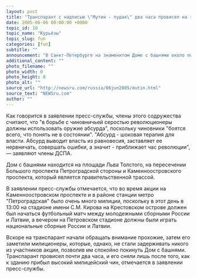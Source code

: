 ```yaml
---
layout: post
title: "Транспарант с надписью \"Мутин - пудак\" два часа провисел на знаменитом здании в Петербурге"
date: 2005-06-06 00:00:00 +0000
topic_id: 10
topic_name: "Курьёзы"
topic_slug: fun
categories: [fun]
subtitle: ""
announcement: "В Санкт-Петербурге на знаменитом Доме с башнями около полудня в минувшую субботу появился транспарант, на котором была выведена странная надпись \"Мутин - пудак!\". Как выяснилось позднее, транспарант был вывешен активистами художественной ячейки Движения сопротивления имени Петра Алексеева (ДСПА) в рамках акции по борьбе с \"чиновничьей серостью\"."
additional_content: ""
photo_filename: ""
photo_width: 0
photo_height: 0
photo_alt: ""
source_url: "http://newsru.com/russia/06jun2005/mutin.html"
source_text: "NEWSru.com"
author: ""
---
```

Как говорится в заявлении пресс-службы, члены этого содружества считают, что "в борьбе с чиновничьей серостью революционеры должны использовать оружие абсурда", поскольку чиновники "боятся всего, что понять не в состоянии". "Абсурд - шоковая терапия для власти. Абсурд выводит власть из равновесия, заставляет ее нервничать, совершать ошибки, а значит - приближает час революции", &mdash; заявляют члены ДСПА.

Дом с башнями находится на площади Льва Толстого, на пересечении Большого проспекта Петроградской стороны и Каменноостровского проспекта, который является правительственной трассой.

В заявлении пресс-службы отмечается, что во время акции на Каменноостровском проспекте и в районе станции метро "Петроградская" было очень много милиции, поскольку в этот день в 13:00 на стадионе имени С.М. Кирова на Крестовском острове должен был начаться футбольный матч между молодежными сборными России и Латвии, а вечером на Петровском стадионе должны были играть национальные сборные России и Латвии.

Вскоре на транспарант начали обращать внимание прохожие, затем его заметили милиционеры, которые, однако, не стали задерживать никого из участников акции, позволив им спокойно покинуть Дом с башнями. Транспарант провисел почти два часа, и его сняли лишь после того, как к зданию прибыл высокий милицейский чин, отмечается в заявлении пресс-службы.
